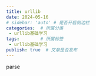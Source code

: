 ```yaml
---
title: urllib
date: 2024-05-16
# sidebar: 'auto' # 是否开启侧边栏
categories:  # 所属分类
 - urllib基础学习
tags:        # 所属标签
 - urllib基础学习
publish: true  # 文章是否发布
---
```

parse